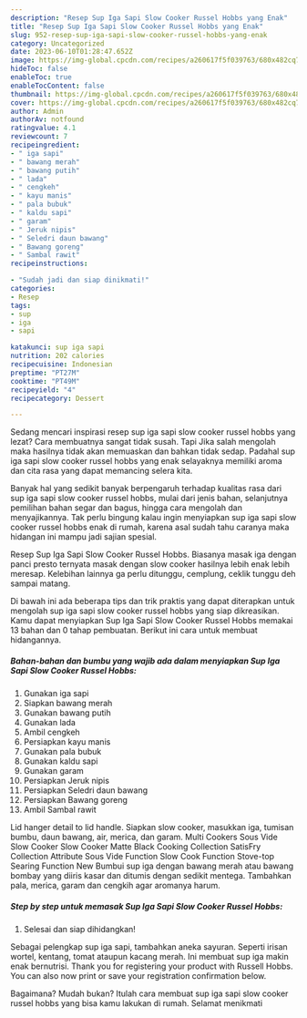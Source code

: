 ```yaml
---
description: "Resep Sup Iga Sapi Slow Cooker Russel Hobbs yang Enak"
title: "Resep Sup Iga Sapi Slow Cooker Russel Hobbs yang Enak"
slug: 952-resep-sup-iga-sapi-slow-cooker-russel-hobbs-yang-enak
category: Uncategorized
date: 2023-06-10T01:28:47.652Z
image: https://img-global.cpcdn.com/recipes/a260617f5f039763/680x482cq70/sup-iga-sapi-slow-cooker-russel-hobbs-foto-resep-utama.jpg
hideToc: false
enableToc: true
enableTocContent: false
thumbnail: https://img-global.cpcdn.com/recipes/a260617f5f039763/680x482cq70/sup-iga-sapi-slow-cooker-russel-hobbs-foto-resep-utama.jpg
cover: https://img-global.cpcdn.com/recipes/a260617f5f039763/680x482cq70/sup-iga-sapi-slow-cooker-russel-hobbs-foto-resep-utama.jpg
author: Admin
authorAv: notfound
ratingvalue: 4.1
reviewcount: 7
recipeingredient:
- " iga sapi"
- " bawang merah"
- " bawang putih"
- " lada"
- " cengkeh"
- " kayu manis"
- " pala bubuk"
- " kaldu sapi"
- " garam"
- " Jeruk nipis"
- " Seledri daun bawang"
- " Bawang goreng"
- " Sambal rawit"
recipeinstructions:

- "Sudah jadi dan siap dinikmati!"
categories:
- Resep
tags:
- sup
- iga
- sapi

katakunci: sup iga sapi 
nutrition: 202 calories
recipecuisine: Indonesian
preptime: "PT27M"
cooktime: "PT49M"
recipeyield: "4"
recipecategory: Dessert

---
```



Sedang mencari inspirasi resep sup iga sapi slow cooker russel hobbs yang lezat? Cara membuatnya sangat tidak susah. Tapi Jika salah mengolah maka hasilnya tidak akan memuaskan dan bahkan tidak sedap. Padahal sup iga sapi slow cooker russel hobbs yang enak selayaknya memiliki aroma dan cita rasa yang dapat memancing selera kita.


Banyak hal yang sedikit banyak berpengaruh terhadap kualitas rasa dari sup iga sapi slow cooker russel hobbs, mulai dari jenis bahan, selanjutnya pemilihan bahan segar dan bagus, hingga cara mengolah dan menyajikannya. Tak perlu bingung kalau ingin menyiapkan sup iga sapi slow cooker russel hobbs enak di rumah, karena asal sudah tahu caranya maka hidangan ini mampu jadi sajian spesial.

Resep Sup Iga Sapi Slow Cooker Russel Hobbs. Biasanya masak iga dengan panci presto ternyata masak dengan slow cooker hasilnya lebih enak lebih meresap. Kelebihan lainnya ga perlu ditunggu, cemplung, ceklik tunggu deh sampai matang.


Di bawah ini ada beberapa tips dan trik praktis yang dapat diterapkan untuk mengolah sup iga sapi slow cooker russel hobbs yang siap dikreasikan. Kamu dapat menyiapkan Sup Iga Sapi Slow Cooker Russel Hobbs memakai 13 bahan dan 0 tahap pembuatan. Berikut ini cara untuk membuat hidangannya.

<!--inarticleads1-->

##### Bahan-bahan dan bumbu yang wajib ada dalam menyiapkan Sup Iga Sapi Slow Cooker Russel Hobbs:

1. Gunakan  iga sapi
1. Siapkan  bawang merah
1. Gunakan  bawang putih
1. Gunakan  lada
1. Ambil  cengkeh
1. Persiapkan  kayu manis
1. Gunakan  pala bubuk
1. Gunakan  kaldu sapi
1. Gunakan  garam
1. Persiapkan  Jeruk nipis
1. Persiapkan  Seledri daun bawang
1. Persiapkan  Bawang goreng
1. Ambil  Sambal rawit


Lid hanger detail to lid handle. Siapkan slow cooker, masukkan iga, tumisan bumbu, daun bawang, air, merica, dan garam. Multi Cookers Sous Vide Slow Cooker Slow Cooker Matte Black Cooking Collection SatisFry Collection Attribute Sous Vide Function Slow Cook Function Stove-top Searing Function New Bumbui sup iga dengan bawang merah atau bawang bombay yang diiris kasar dan ditumis dengan sedikit mentega. Tambahkan pala, merica, garam dan cengkih agar aromanya harum. 

<!--inarticleads2-->

##### Step by step untuk memasak Sup Iga Sapi Slow Cooker Russel Hobbs:


1. Selesai dan siap dihidangkan!

Sebagai pelengkap sup iga sapi, tambahkan aneka sayuran. Seperti irisan wortel, kentang, tomat ataupun kacang merah. Ini membuat sup iga makin enak bernutrisi. Thank you for registering your product with Russell Hobbs. You can also now print or save your registration confirmation below. 

Bagaimana? Mudah bukan? Itulah cara membuat sup iga sapi slow cooker russel hobbs yang bisa kamu lakukan di rumah. Selamat menikmati
